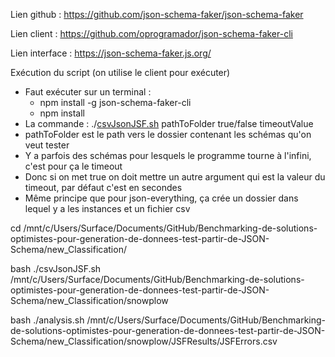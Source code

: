 Lien github : <https://github.com/json-schema-faker/json-schema-faker>

Lien client : <https://github.com/oprogramador/json-schema-faker-cli>

Lien interface : <https://json-schema-faker.js.org/>

Exécution du script (on utilise le client pour exécuter)

* Faut exécuter sur un terminal :
  * npm install -g json-schema-faker-cli
  * npm install
* La commande : ./[csvJsonJSF.sh](http://csvJsonJSF.sh) pathToFolder true/false timeoutValue
* pathToFolder est le path vers le dossier contenant les schémas qu'on veut tester
* Y a parfois des schémas pour lesquels le programme tourne à l'infini, c'est pour ça le timeout
* Donc si on met true on doit mettre un autre argument qui est la valeur du timeout, par défaut c'est en secondes
* Même principe que pour json-everything, ça crée un dossier dans lequel y a les instances et un fichier csv

cd /mnt/c/Users/Surface/Documents/GitHub/Benchmarking-de-solutions-optimistes-pour-generation-de-donnees-test-partir-de-JSON-Schema/new_Classification/

bash ./csvJsonJSF.sh /mnt/c/Users/Surface/Documents/GitHub/Benchmarking-de-solutions-optimistes-pour-generation-de-donnees-test-partir-de-JSON-Schema/new_Classification/snowplow

bash ./analysis.sh /mnt/c/Users/Surface/Documents/GitHub/Benchmarking-de-solutions-optimistes-pour-generation-de-donnees-test-partir-de-JSON-Schema/new_Classification/snowplow/JSFResults/JSFErrors.csv